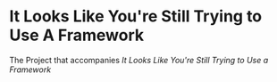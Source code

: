 # It Looks Like You're Still Trying to Use A Framework
The Project that accompanies _It Looks Like You're Still Trying to Use a Framework_
